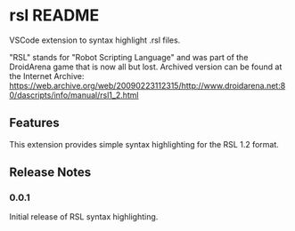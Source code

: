 # rsl README

VSCode extension to syntax highlight .rsl files.

"RSL" stands for "Robot Scripting Language" and was part of the DroidArena game that is now all but lost.
Archived version can be found at the Internet Archive: https://web.archive.org/web/20090223112315/http://www.droidarena.net:80/dascripts/info/manual/rsl1_2.html

## Features

This extension provides simple syntax highlighting for the RSL 1.2 format.

## Release Notes

### 0.0.1

Initial release of RSL syntax highlighting.
